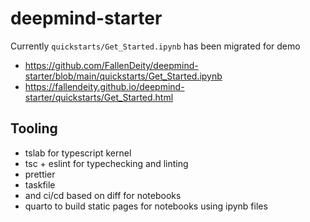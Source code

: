 # deepmind-starter

Currently `quickstarts/Get_Started.ipynb` has been migrated for demo
- https://github.com/FallenDeity/deepmind-starter/blob/main/quickstarts/Get_Started.ipynb
- https://fallendeity.github.io/deepmind-starter/quickstarts/Get_Started.html

## Tooling

- tslab for typescript kernel
- tsc + eslint for typechecking and linting
- prettier
- taskfile
- and ci/cd based on diff for notebooks
- quarto to build static pages for notebooks using ipynb files
